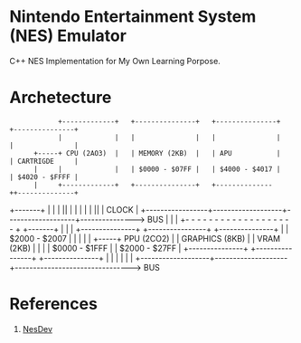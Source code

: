 # Nintendo Entertainment System (NES) Emulator

C++ NES Implementation for My Own Learning Porpose.

# Archetecture

                +-------------+   +---------------+   +---------------+   +---------------+
                |             |   |               |   |               |   |               |
          +-----+ CPU (2AO3)  |   | MEMORY (2KB)  |   | APU           |   | CARTRIGDE     |
          |     |             |   | $0000 - $07FF |   | $4000 - $4017 |   | $4020 - $FFFF |
          |     +-------------+   +---------------+   +--------------     ++--------------+
  +-------+     |                 |                   |                   ||
  |       |     |                 |                   |                   ||
  | CLOCK |     +-----------------+-------------------+-------------------+---------------> BUS
  |       |     |                   +- - - - - - - - - - - - - - - - - - - +
  +-------+     |                   |
          |     +---------------+   +----------------+   +---------------+
          |     | $2000 - $2007 |   |                |   |               |
          +-----+ PPU (2CO2)    |   | GRAPHICS (8KB) |   | VRAM (2KB)    |
                |               |   | $0000 - $1FFF  |   | $2000 - $27FF |
                +---------------+   +----------------+   +---------------+
                |                   |                    |
                |                   |                    |
                +-------------------+--------------------+--------------------------------> BUS

# References

1. [NesDev](http://nesdev.com/)

